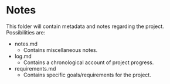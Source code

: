 # Notes

This folder will contain metadata and notes regarding the project. Possibilities are:

- notes.md
  - Contains miscellaneous notes.
- log.md
  - Contains a chronological account of project progress.
- requirements.md
  - Contains specific goals/requirements for the project.
